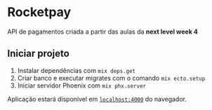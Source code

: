 # Rocketpay

API de pagamentos criada a partir das aulas da **next level week 4**

## Iniciar projeto

1. Instalar dependências com `mix deps.get`
2. Criar banco e executar migrates com o comando `mix ecto.setup`
3. Iniciar servidor Phoenix com `mix phx.server`

Aplicação estará disponível em [`localhost:4000`](http://localhost:4000) do navegador.
